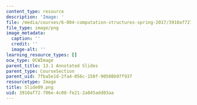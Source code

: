 ```yaml
---
content_type: resource
description: 'Image: '
file: /media/courses/6-004-computation-structures-spring-2017/3910af72706e4c08fe212a045add03aa_Slide09.png
file_type: image/png
image_metadata:
  caption: ''
  credit: ''
  image-alt: ''
learning_resource_types: []
ocw_type: OCWImage
parent_title: 13.1 Annotated Slides
parent_type: CourseSection
parent_uid: 7fba5e1d-2fa4-056c-150f-90508b97f937
resourcetype: Image
title: Slide09.png
uid: 3910af72-706e-4c08-fe21-2a045add03aa
---
```

